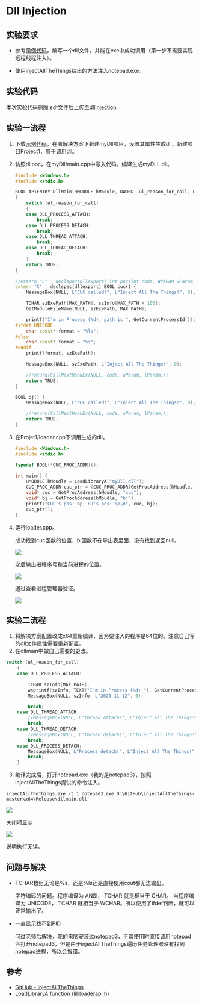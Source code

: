 # Dll Injection

## 实验要求

- 参考[示例代码](https://github.com/fdiskyou/injectAllTheThings)，编写一个dll文件，并能在exe中成功调用（第一步不需要实现远程线程注入）。

- 使用injectAllTheThings给出的方法注入notepad.exe。


## 实验代码

本次实验代码删除.sdf文件后上传至[dllInjection](https://github.com/LyuLumos/Reverse-Engineering-and-Software-Security/tree/master/dllInjection)

## 实验一流程
1. 下载[示例代码](https://github.com/fdiskyou/injectAllTheThings)，在原解决方案下新建myDll项目，设置其属性生成dll，新建项目Project1，用于调用dll。
2. 仿照dllpoc，在myDll/main.cpp中写入代码。编译生成myDLL.dll。
    ```cpp
    #include <windows.h>
    #include <stdio.h>

    BOOL APIENTRY DllMain(HMODULE hModule, DWORD  ul_reason_for_call, LPVOID lpReserved)
    {
        switch (ul_reason_for_call)
        {
        case DLL_PROCESS_ATTACH:
            break;
        case DLL_PROCESS_DETACH:
            break;
        case DLL_THREAD_ATTACH:
            break;
        case DLL_THREAD_DETACH:
            break;
        }
        return TRUE;
    }

    //extern "C" __declspec(dllexport) int poc(int code, WPARAM wParam, LPARAM lParam) {
    extern "C" __declspec(dllexport) BOOL cuc() {
        MessageBox(NULL, L"CUC called!", L"Inject All The Things!", 0);

        TCHAR szExePath[MAX_PATH], szInfo[MAX_PATH + 100];
        GetModuleFileName(NULL, szExePath, MAX_PATH);

        printf("I'm in Process (%d), path is ", GetCurrentProcessId());
    #ifdef UNICODE
        char const* format = "%ls";
    #else 
        char const* format = "%s";
    #endif
        printf(format, szExePath);

        MessageBox(NULL, szExePath, L"Inject All The Things!", 0);

        //return(CallNextHookEx(NULL, code, wParam, lParam));
        return TRUE;
    }

    BOOL bj() {
        MessageBox(NULL, L"POC called!", L"Inject All The Things!", 0);

        //return(CallNextHookEx(NULL, code, wParam, lParam));
        return TRUE;
    }
    ```

3. 在Projet1/loader.cpp下调用生成的dll。

    ```cpp
    #include <Windows.h>
    #include <stdio.h>

    typedef BOOL(*CUC_PROC_ADDR)();

    int main() {
        HMODULE hMoudle = LoadLibraryA("myDll.dll");
        CUC_PROC_ADDR cuc_ptr = (CUC_PROC_ADDR)GetProcAddress(hMoudle, "cuc");
        void* cuc = GetProcAddress(hMoudle, "cuc");
        void* bj = GetProcAddress(hMoudle, "bj");
        printf("CUC's pos: %p, BJ's pos: %p\n", cuc, bj);
        cuc_ptr();
    }
    ```

4. 运行loader.cpp。

    成功找到cuc函数的位置，bj函数不在导出表里面，没有找到返回null。

    ![](img/110501.png)

    之后输出进程序号和当前进程的位置。

    ![](img/110502.png)

    通过查看进程管理器验证。

    ![](img/110503.png)

## 实验二流程
1. 将解决方案配置改成x64重新编译，因为要注入的程序是64位的。注意自己写的dll文件属性需要重新配置。
2. 在dllmain中做自己需要的更改。

```cpp
switch (ul_reason_for_call)
	{
	case DLL_PROCESS_ATTACH:

		TCHAR szInfo[MAX_PATH];
		wsprintf(szInfo, TEXT("I'm in Process (%d) "), GetCurrentProcessId());
		MessageBox(NULL, szInfo, L"2020-11-12", 0);

		break;
	case DLL_THREAD_ATTACH:
		//MessageBox(NULL, L"Thread attach!", L"Inject All The Things!", 0);
		break;
	case DLL_THREAD_DETACH:
		//MessageBox(NULL, L"Thread detach!", L"Inject All The Things!", 0);
		break;
	case DLL_PROCESS_DETACH:
		MessageBox(NULL, L"Process detach!", L"Inject All The Things!", 0);
		break;
	}
```
3. 编译完成后，打开notepad.exe（我的是notepad3），按照injectAllTheThings提供的命令注入。

```
injectAllTheThings.exe -t 1 notepad3.exe D:\GitHub\injectAllTheThings-master\x64\Release\dllmain.dll
```

![](img/dllinjection2.JPG)

关闭时显示

![](img/detach.png)

说明执行无误。

## 问题与解决

- TCHAR数组无论是%s，还是%ls还是直接使用cout都无法输出。
  
  字符编码的问题。程序编译为 ANSI， TCHAR 就是相当于 CHAR。
当程序编译为 UNICODE， TCHAR 就相当于 WCHAR。所以使用了ifdef判断，就可以正常输出了。

- 一直显示找不到PID

  问过老师后解决，我的电脑安装过notepad3，平常使用时直接调用notepad会打开notepad3，但是由于injectAllTheThings遍历任务管理器没有找到notepad进程，所以会报错。

## 参考

- [GitHub - injectAllTheThings](https://github.com/fdiskyou/injectAllTheThings)
- [LoadLibraryA function (libloaderapi.h)](https://docs.microsoft.com/en-us/windows/win32/api/libloaderapi/nf-libloaderapi-loadlibrarya)
